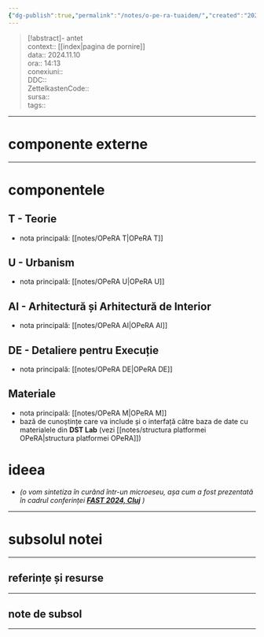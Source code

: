 ```yaml
---
{"dg-publish":true,"permalink":"/notes/o-pe-ra-tuaidem/","created":"2024-12-28T15:39:10.081+02:00","updated":"2025-01-15T06:43:31.553+02:00"}
---
```


> [!abstract]- antet  
> context:: [[index\|pagina de pornire]]   
> data:: 2024.11.10  
> ora:: 14:13  
> conexiuni::  
> DDC::  
> ZettelkastenCode::  
> sursa::  
> tags::  


---
# componente externe  

---

# componentele  
## T - Teorie  
- nota principală: [[notes/OPeRA T\|OPeRA T]]  
## U - Urbanism  
- nota principală: [[notes/OPeRA U\|OPeRA U]]  
## AI - Arhitectură și Arhitectură de Interior  
- nota principală: [[notes/OPeRA AI\|OPeRA AI]]  
## DE - Detaliere pentru Execuție  
- nota principală: [[notes/OPeRA DE\|OPeRA DE]]  
## Materiale  
- nota principală: [[notes/OPeRA M\|OPeRA M]]  
- bază de cunoștințe care va include și o interfață către baza de date cu materialele din **DST Lab** (vezi [[notes/structura platformei OPeRA\|structura platformei OPeRA]])

# ideea  
- *(o vom sintetiza în curând într-un microeseu, așa cum a fost prezentată în cadrul conferinței **[FAST 2024, Cluj](https://fast.oar.archi/home/conferinta-stiintifica-fast/)** )*  


---
# subsolul notei
---
## referințe și resurse


---
## note de subsol
---


